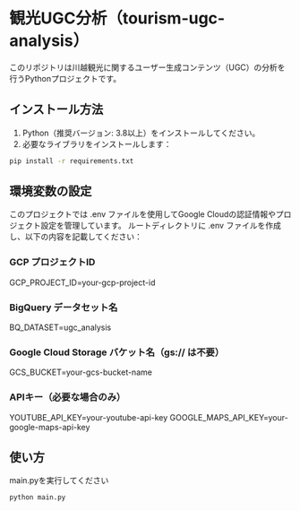 # 観光UGC分析（tourism-ugc-analysis）

このリポジトリは川越観光に関するユーザー生成コンテンツ（UGC）の分析を行うPythonプロジェクトです。

## インストール方法

1. Python（推奨バージョン: 3.8以上）をインストールしてください。
2. 必要なライブラリをインストールします：

```bash
pip install -r requirements.txt
```

## 環境変数の設定

このプロジェクトでは .env ファイルを使用してGoogle Cloudの認証情報やプロジェクト設定を管理しています。
ルートディレクトリに .env ファイルを作成し、以下の内容を記載してください：

### GCP プロジェクトID
GCP_PROJECT_ID=your-gcp-project-id

### BigQuery データセット名
BQ_DATASET=ugc_analysis

### Google Cloud Storage バケット名（gs:// は不要）
GCS_BUCKET=your-gcs-bucket-name

### APIキー（必要な場合のみ）
YOUTUBE_API_KEY=your-youtube-api-key
GOOGLE_MAPS_API_KEY=your-google-maps-api-key


## 使い方

main.pyを実行してください

```bash
python main.py
```